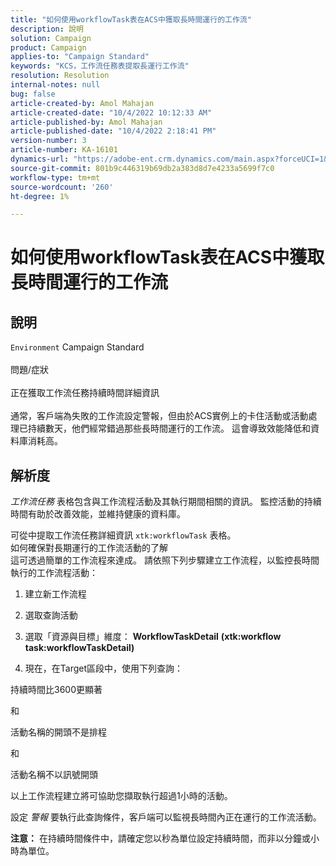 ```yaml
---
title: "如何使用workflowTask表在ACS中獲取長時間運行的工作流"
description: 說明
solution: Campaign
product: Campaign
applies-to: "Campaign Standard"
keywords: "KCS，工作流任務表提取長運行工作流"
resolution: Resolution
internal-notes: null
bug: false
article-created-by: Amol Mahajan
article-created-date: "10/4/2022 10:12:33 AM"
article-published-by: Amol Mahajan
article-published-date: "10/4/2022 2:18:41 PM"
version-number: 3
article-number: KA-16101
dynamics-url: "https://adobe-ent.crm.dynamics.com/main.aspx?forceUCI=1&pagetype=entityrecord&etn=knowledgearticle&id=afd7730a-cd43-ed11-bba2-002248086a73"
source-git-commit: 801b9c446319b69db2a383d8d7e4233a5699f7c0
workflow-type: tm+mt
source-wordcount: '260'
ht-degree: 1%

---
```


# 如何使用workflowTask表在ACS中獲取長時間運行的工作流

## 說明

`Environment`
Campaign Standard
<br><br>問題/症狀<br><br>正在獲取工作流任務持續時間詳細資訊<br><br>
通常，客戶端為失敗的工作流設定警報，但由於ACS實例上的卡住活動或活動處理已持續數天，他們經常錯過那些長時間運行的工作流。 這會導致效能降低和資料庫消耗高。


## 解析度


*工作流任務* 表格包含與工作流程活動及其執行期間相關的資訊。 監控活動的持續時間有助於改善效能，並維持健康的資料庫。

可從中提取工作流任務詳細資訊 `xtk:workflowTask` 表格。
<br>如何確保對長期運行的工作流活動的了解<br>
這可透過簡單的工作流程來達成。 請依照下列步驟建立工作流程，以監控長時間執行的工作流程活動：

1. 建立新工作流程

2. 選取查詢活動

3. 選取「資源與目標」維度： <b>WorkflowTaskDetail</b> <b>(xtk:workflow task:workflowTaskDetail)</b>

4. 現在，在Target區段中，使用下列查詢：

持續時間比3600更顯著

和

活動名稱的開頭不是排程

和

活動名稱不以訊號開頭



以上工作流程建立將可協助您擷取執行超過1小時的活動。

設定 *警報* 要執行此查詢條件，客戶端可以監視長時間內正在運行的工作流活動。

<b>注意：</b> 在持續時間條件中，請確定您以秒為單位設定持續時間，而非以分鐘或小時為單位。

